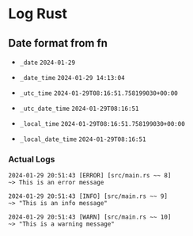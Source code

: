 # Log Rust

## Date format from fn

- `_date` `2024-01-29`

- `_date_time` `2024-01-29 14:13:04`

- `_utc_time` `2024-01-29T08:16:51.758199030+00:00`

- `_utc_date_time` `2024-01-29T08:16:51`

- `_local_time` `2024-01-29T08:16:51.758199030+00:00`

- `_local_date_time` `2024-01-29T08:16:51`

### Actual Logs

```log
2024-01-29 20:51:43 [ERROR] [src/main.rs ~~ 8] 
~> This is an error message
```

```log
2024-01-29 20:51:43 [INFO] [src/main.rs ~~ 9] 
~> "This is an info message"
```

```log
2024-01-29 20:51:43 [WARN] [src/main.rs ~~ 10] 
~> "This is a warning message"
```
